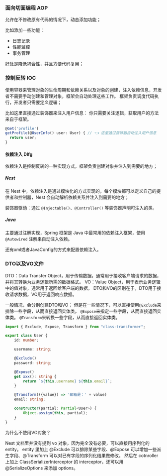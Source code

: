 
### 面向切面编程 AOP
允许在不修改原有代码的情况下，动态添加功能；

比如添加一些功能：
- 日志记录
- 性能监控
- 事务管理

好处是降低耦合性，并且方便代码复用；

### 控制反转 IOC

使用容器来管理对象的生命周期和依赖关系以及对象的创建，注入依赖信息，开发者不需要手动创建和管理对象，框架会自动处理这些工作。
框架负责调度代码执行，开发者只需要定义逻辑；

比如这里直接通过装饰器来注入用户信息：
你只需要关注逻辑，获取用户的方法来自于框架。
```ts
@Get('profile')
getProfile(@UserInfo() user: User) { // 👈 这里通过装饰器自动注入用户信息
  return user;
}
```


#### 依赖注入 DIfg
依赖注入是控制反转的一种实现方式，框架负责创建对象并注入到需要的地方；

##### Nest
在 Nest 中，依赖注入是通过模块化的方式实现的，每个模块都可以定义自己的提供者和控制器，Nest 会自动解析依赖关系并注入到需要的地方；

装饰器驱动：通过 `@Injectable()`、`@Controller()` 等装饰器声明可注入的类。

##### Java
主要通过注解实现，Spring 框架是 Java 中最常用的依赖注入框架，使用 `@Autowired` 注解来自动注入依赖。

还有xml或者JavaConfig的方式来配置依赖注入。

### DTO以及VO文件

DTO：Data Transfer Object，用于传输数据，通常用于接收客户端请求的数据，并将其转换为业务逻辑所需的数据格式。
VO：Value Object，用于表示业务逻辑中的值对象，通常用于返回给客户端的数据。
DTO和VO的区别在于，DTO用于接收请求数据，VO用于返回响应数据。

一般情况，会分别创建DTO和VO；
但是在一些情况下，可以直接使用`@Exclude`来排除一些字段，从而直接返回实体类。
`@Expose`来指定一些字段，从而直接返回实体类。
`@Transform`来转换一些字段，从而直接返回实体类。
```ts
import { Exclude, Expose, Transform } from "class-transformer";

export class User {
    id: number;

    username: string;

    @Exclude()
    password: string;

    @Expose()
    get xxx(): string {
        return `${this.username} ${this.email}`;
    }

    @Transform(({value}) => '邮箱是：' + value)
    email: string;

    constructor(partial: Partial<User>) {
        Object.assign(this, partial);
    }
}

```

为什么不使用VO对象？

Nest 文档里并没有提到 vo 对象，因为完全没有必要，可以直接用序列化的 entity。
entity 里加上 @Exclude 可以排除某些字段、@Expose 可以增加一些派生字段、@Transform 可以对已有字段的序列化结果做修改。
然后在 cotnroller 上加上 ClassSerializerInterceptor 的 interceptor，还可以用 @SerializeOptions 来添加 options。









